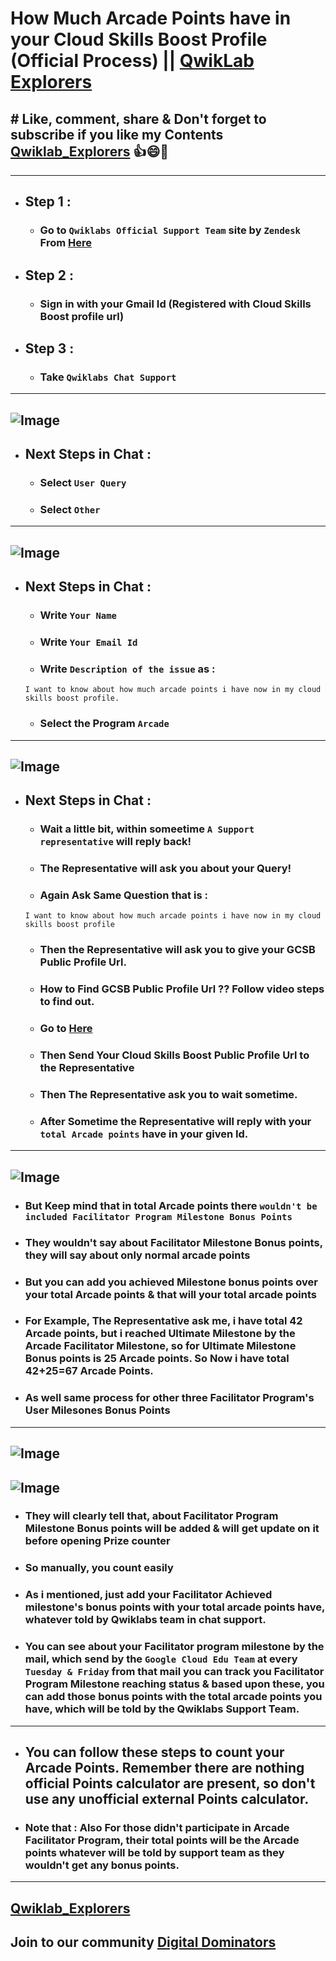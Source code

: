 # How Much Arcade Points have in your Cloud Skills Boost Profile (Official Process) || [QwikLab Explorers](https://youtube.com/@qwiklabexplorers?si=tC55PLSYjyKQ-yto)
## # Like, comment, share & Don't forget to subscribe if you like my Contents [Qwiklab_Explorers](https://youtube.com/@titashshil?si=RgamNu1dc9jVIbJN) 👍😄🤝
---
- ## Step 1 :
  - ### Go to `Qwiklabs Official Support Team` site by `Zendesk` From [Here](https://qwiklab.zendesk.com/hc/en-us)
- ## Step 2 :
  - ### Sign in with your Gmail Id (Registered with Cloud Skills Boost profile url)
- ## Step 3 :
  - ### Take `Qwiklabs Chat Support`
---
![Image](https://github.com/user-attachments/assets/2f9285a2-ebba-46e6-8704-855c2952a47b)
---
- ## Next Steps in Chat :
  - ### Select `User Query`
  - ### Select `Other`
---
![Image](https://github.com/user-attachments/assets/5a8dd597-7855-43a2-943c-fcfc7e32e441)
---
 - ## Next Steps in Chat :
   - ### Write `Your Name`
   - ### Write `Your Email Id`
   - ### Write `Description of the issue` as :
   ```
   I want to know about how much arcade points i have now in my cloud skills boost profile.
   ```
   - ### Select the Program `Arcade`
---
![Image](https://github.com/user-attachments/assets/2b74acbe-4ccc-43fc-ae62-6866243199b6)
---
- ## Next Steps in Chat :
  - ### Wait a little bit, within someetime `A Support representative` will reply back!
  - ### The Representative will ask you about your Query!
  - ### Again Ask Same Question that is :
  ```
  I want to know about how much arcade points i have now in my cloud skills boost profile
  ```
  - ### Then the Representative will ask you to give your GCSB Public Profile Url.
  - ### How to Find GCSB Public Profile Url ?? Follow video steps to find out.
  - ### Go to [Here](https://www.cloudskillsboost.google/my_account/profile)
  - ### Then Send Your Cloud Skills Boost Public Profile Url to the Representative
  - ### Then The Representative ask you to wait sometime.
  - ### After Sometime the Representative will reply with your `total Arcade points` have in your given Id.
---
![Image](https://github.com/user-attachments/assets/dfb364c5-f853-4e17-a01f-899111d622b2)
---
- ### But Keep mind that in total Arcade points there `wouldn't be included Facilitator Program Milestone Bonus Points`
- ### They wouldn't say about Facilitator Milestone Bonus points, they will say about only normal arcade points
- ### But you can add you achieved Milestone bonus points over your total Arcade points & that will your total arcade points
- ### For Example, The Representative ask me, i have total 42 Arcade points, but i reached Ultimate Milestone by the Arcade Facilitator Milestone, so for Ultimate Milestone Bonus points is 25 Arcade points. So Now i have total 42+25=67 Arcade Points.
- ### As well same process for other three Facilitator Program's User Milesones Bonus Points
---
![Image](https://github.com/user-attachments/assets/bdf73b69-01cb-4330-a00c-14f264997a6c)
---
![Image](https://github.com/user-attachments/assets/7cd84981-f3e7-4427-8124-7d54183b3d97)
---
- ### They will clearly tell that, about Facilitator Program Milestone Bonus points will be added & will get update on it before opening Prize counter
- ### So manually, you count easily
- ### As i mentioned, just add your Facilitator Achieved milestone's bonus points with your total arcade points have, whatever told by Qwiklabs team in chat support.
- ### You can see about your Facilitator program milestone by the mail, which send by the `Google Cloud Edu Team` at every `Tuesday & Friday` from that mail you can track you Facilitator Program Milestone reaching status & based upon these, you can add those bonus points with the total arcade points you have, which will be told by the Qwiklabs Support Team.
---

- ##  You can follow these steps to count your Arcade Points. Remember there are nothing official Points calculator are present, so don't use any unofficial external Points calculator.
- ### Note that : Also For those didn't participate in Arcade Facilitator Program, their total points will be the Arcade points whatever will be told by support team as they wouldn't get any bonus points.

---

## [Qwiklab_Explorers](https://youtube.com/@qwiklabexplorers?si=H7soYwDNgvUDygiC)

## Join to our community [Digital Dominators](https://linktr.ee/digital_dominators)
